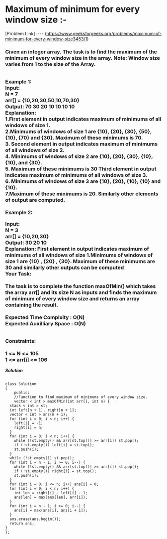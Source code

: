 # Maximum of minimum for every window size :-

[Problem Link] :--- (https://www.geeksforgeeks.org/problems/maximum-of-minimum-for-every-window-size3453/1)

<h3>
Given an integer array. The task is to find the maximum of the minimum of every window size in the array.
Note: Window size varies from 1 to the size of the Array.<br><br>

Example 1:<br>
Input:<br>
N = 7<br>
arr[] = {10,20,30,50,10,70,30}<br>
Output: 70 30 20 10 10 10 10 <br>
Explanation: <br>
1.First element in output
indicates maximum of minimums of all
windows of size 1.<br>
2.Minimums of windows of size 1 are {10},
 {20}, {30}, {50},{10}, {70} and {30}. 
 Maximum of these minimums is 70. <br>
3. Second element in output indicates
maximum of minimums of all windows of
size 2. <br>
4. Minimums of windows of size 2
are {10}, {20}, {30}, {10}, {10}, and
{30}.<br>
5. Maximum of these minimums is 30 
Third element in output indicates
maximum of minimums of all windows of
size 3. <br>
6. Minimums of windows of size 3
are {10}, {20}, {10}, {10} and {10}.<br>
7.Maximum of these minimums is 20. 
Similarly other elements of output are
computed.<br><br>
Example 2:<br>

Input:<br>
N = 3<br>
arr[] = {10,20,30}<br>
Output: 30 20 10<br>
Explanation: First element in output
indicates maximum of minimums of all
windows of size 1.Minimums of windows
of size 1 are {10} , {20} , {30}.
Maximum of these minimums are 30 and
similarly other outputs can be computed<br>
Your Task:<br><br>
The task is to complete the function maxOfMin() which takes the array arr[] and its size N as inputs and finds the maximum of minimum of every window size and returns an array containing the result. 
<br><br>
Expected Time Complxity : O(N)<br>
Expected Auxilliary Space : O(N)<br><br>

Constraints:<br><br>
1 <= N <= 105<br>
1 <= arr[i] <= 106<br>
  
</h3>

***Solution***

```

class Solution
{
    public:
    //Function to find maximum of minimums of every window size.
    vector < int > maxOfMin(int arr[], int n) {
  stack < int > st;
  int left[n + 1], right[n + 1];
  vector < int > ans(n + 1);
  for (int i = 0; i < n; i++) {
    left[i] = -1;
    right[i] = n;
  }
  for (int i = 0; i < n; i++) {
    while (!st.empty() && arr[st.top()] >= arr[i]) st.pop();
    if (!st.empty()) left[i] = st.top();
    st.push(i);
  }
  while (!st.empty()) st.pop();
  for (int i = n - 1; i >= 0; i--) {
    while (!st.empty() && arr[st.top()] >= arr[i]) st.pop();
    if (!st.empty()) right[i] = st.top();
    st.push(i);
  }
  for (int i = 0; i <= n; i++) ans[i] = 0;
  for (int i = 0; i < n; i++) {
    int len = right[i] - left[i] - 1;
    ans[len] = max(ans[len], arr[i]);
  }
  for (int i = n - 1; i >= 0; i--) {
    ans[i] = max(ans[i], ans[i + 1]);
  }
  ans.erase(ans.begin());
  return ans;
}
};

```
